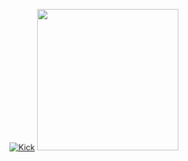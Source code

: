 [![Kick](https://img.shields.io/badge/kick-53FC18?style=for-the-badge&logo=kick&logoColor=black&labelColor=53FC18&color=000)](https://kick.com/imsoto)
<img src="https://cdn.pixabay.com/animation/2024/05/16/21/45/21-45-34-3_512.gif" width="250" /> 
